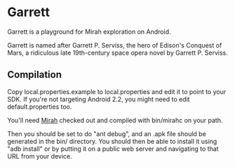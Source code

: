 # Garrett

Garrett is a playground for Mirah exploration on Android.

Garrett is named after Garrett P. Serviss, the hero of Edison's
Conquest of Mars, a ridiculous late 19th-century space opera novel by
Garrett P. Serviss.

## Compilation

Copy local.properties.example to local.properties and edit it to point
to your SDK. If you're not targeting Android 2.2, you might need to
edit default.properties too.

You'll need [Mirah](http://github.com/headius/mirah) checked out
and compiled with bin/mirahc on your path.

Then you should be set to do "ant debug", and an .apk file should be
generated in the bin/ directory. You should then be able to install it
using "adb install" or by putting it on a public web server and
navigating to that URL from your device.
